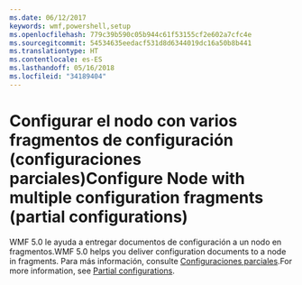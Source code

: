 ```yaml
---
ms.date: 06/12/2017
keywords: wmf,powershell,setup
ms.openlocfilehash: 779c39b590c05b944c61f53155cf2e602a7cfc4e
ms.sourcegitcommit: 54534635eedacf531d8d6344019dc16a50b8b441
ms.translationtype: HT
ms.contentlocale: es-ES
ms.lasthandoff: 05/16/2018
ms.locfileid: "34189404"
---
```

# <a name="configure-node-with-multiple-configuration-fragments-partial-configurations"></a><span data-ttu-id="d4efe-102">Configurar el nodo con varios fragmentos de configuración (configuraciones parciales)</span><span class="sxs-lookup"><span data-stu-id="d4efe-102">Configure Node with multiple configuration fragments (partial configurations)</span></span>

<span data-ttu-id="d4efe-103">WMF 5.0 le ayuda a entregar documentos de configuración a un nodo en fragmentos.</span><span class="sxs-lookup"><span data-stu-id="d4efe-103">WMF 5.0 helps you deliver configuration documents to a node in fragments.</span></span> <span data-ttu-id="d4efe-104">Para más información, consulte [Configuraciones parciales](https://msdn.microsoft.com/powershell/dsc/partialconfigs).</span><span class="sxs-lookup"><span data-stu-id="d4efe-104">For more information, see [Partial configurations](https://msdn.microsoft.com/powershell/dsc/partialconfigs).</span></span>
